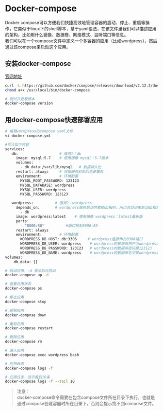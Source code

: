 # Docker-compose
Docker compose可以方便我们快捷高效地管理容器的启动、停止、重启等操作，它类似于linux下的shell脚本，基于yaml语法，在该文件里我们可以描述应用的架构，比如用什么镜像、数据卷、网络模式、监听端口等信息。  
我们可以在一个compose文件中定义一个多容器的应用（比如wordpress），然后通过该compose来启动这个应用。 

## 安装docker-compose
[官网地址](https://github.com/docker/compose/releases)  

```bash
curl -L https://github.com/docker/compose/releases/download/v2.12.2/docker-compose-linux-x86_64 -o /usr/local/bin/docker-compose
chmod a+x /usr/local/bin/docker-compose

# 测试并查看版本
docker-compose version
```

## 用docker-compose快速部署应用
```bash
# 编辑wordpress的compose yaml文件
vi docker-compose.yml

#写入如下内容
services:
   db:                   # 服务1：db
     image: mysql:5.7    # 使用镜像 mysql：5.7版本
     volumes:
       - db_data:/var/lib/mysql   # 数据持久化
     restart: always     # 容器服务宕机后总是重启
     environment:        # 环境配置
       MYSQL_ROOT_PASSWORD: 123123
       MYSQL_DATABASE: wordpress
       MYSQL_USER: wordpress
       MYSQL_PASSWORD: 123123

   wordpress:          # 服务2：wordpress
     depends_on:       # wordpress服务启动时依赖db服务，所以会自动先启动db服务
       - db
     image: wordpress:latest    # 使用镜像 wordpress：latest最新版
     ports:
       - "8000:80"          #端口映射8000:80
     restart: always
     environment:        # 环境配置
       WORDPRESS_DB_HOST: db:3306     # wordpress连接db的3306端口
       WORDPRESS_DB_USER: wordpress    # wordpress的数据库用户为wordpress
       WORDPRESS_DB_PASSWORD: 123123   # wordpress的数据库密码是123123
       WORDPRESS_DB_NAME: wordpress    # wordpress的数据库名字是wordpress
volumes:
    db_data: {}
```
```bash
# 启动应用，-d 表示后台启动
docker-compose up -d

# 查看应用状态
docker-compose ps

# 停止应用
docker-compose stop

# 删除应用
docker-compose down

# 重启应用
docker-compose restart

# 删除应用
docker-compose rm

# 进入应用
docker-compose exec wordpress bash

# 应用日志
docker-compose logs -f

# 应用日志，显示最后10条
docker-compose logs -f --tail 10
```
> 注意：  
> docker-compose命令需要在包含compose文件所在目录下执行，也就是通过compose创建容器时所在目录下，否则会提示找不到compose文件。  
